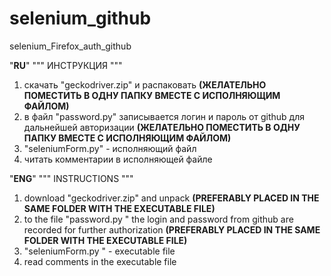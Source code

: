 # selenium_github
selenium_Firefox_auth_github

"**RU**"
"""   ИНСТРУКЦИЯ   """

1) скачать "geckodriver.zip" и распаковать **(ЖЕЛАТЕЛЬНО ПОМЕСТИТЬ В ОДНУ ПАПКУ ВМЕСТЕ С ИСПОЛНЯЮЩИМ ФАЙЛОМ)**
2) в файл "password.py" записывается логин и пароль от github для дальнейшей авторизации **(ЖЕЛАТЕЛЬНО ПОМЕСТИТЬ В ОДНУ ПАПКУ ВМЕСТЕ С ИСПОЛНЯЮЩИМ ФАЙЛОМ)**
3) "seleniumForm.py" - исполняющий файл
4) читать комментарии в исполняющей файле


"**ENG**"
""" INSTRUCTIONS """

1) download "geckodriver.zip" and unpack **(PREFERABLY PLACED IN THE SAME FOLDER WITH THE EXECUTABLE FILE)**
2) to the file "password.py " the login and password from github are recorded for further authorization **(PREFERABLY PLACED IN THE SAME FOLDER WITH THE EXECUTABLE FILE)**
3) "seleniumForm.py " - executable file
4) read comments in the executable file
